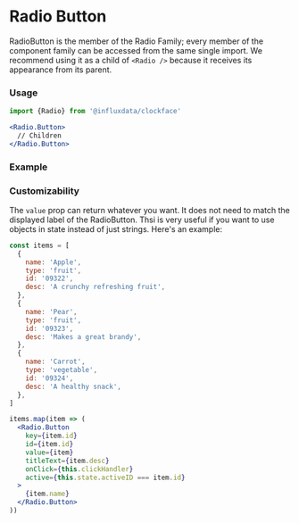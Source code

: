 # Radio Button

RadioButton is the member of the Radio Family; every member of the component family can be accessed from the same single import. We recommend using it as a child of `<Radio />` because it receives its appearance from its parent.

### Usage
```jsx
import {Radio} from '@influxdata/clockface'
```
```jsx
<Radio.Button>
  // Children
</Radio.Button>
```

### Example
<!-- STORY -->

### Customizability

The `value` prop can return whatever you want. It does not need to match the displayed label of the RadioButton. Thsi is very useful if you want to use objects in state instead of just strings. Here's an example:

```jsx
const items = [
  {
    name: 'Apple',
    type: 'fruit',
    id: '09322',
    desc: 'A crunchy refreshing fruit',
  },
  {
    name: 'Pear',
    type: 'fruit',
    id: '09323',
    desc: 'Makes a great brandy',
  },
  {
    name: 'Carrot',
    type: 'vegetable',
    id: '09324',
    desc: 'A healthy snack',
  },
]
```
```jsx
items.map(item => (
  <Radio.Button
    key={item.id}
    id={item.id}
    value={item}
    titleText={item.desc}
    onClick={this.clickHandler}
    active={this.state.activeID === item.id}
  >
    {item.name}
  </Radio.Button>
))
```

<!-- STORY HIDE START -->

<!-- STORY HIDE END -->

<!-- PROPS -->
